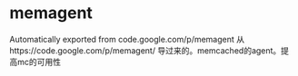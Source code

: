 # memagent
Automatically exported from code.google.com/p/memagent
从https://code.google.com/p/memagent/ 导过来的。memcached的agent。提高mc的可用性
